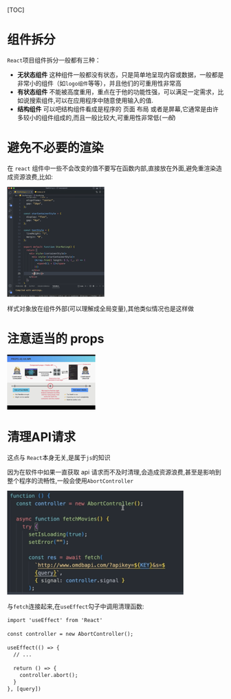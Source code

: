 [TOC]

# 组件拆分

`React`项目组件拆分一般都有三种：

- **无状态组件** 这种组件一般都没有状态，只是简单地呈现内容或数据，一般都是非常小的组件（如`logo组件`等等），并且他们的可重用性非常高
- **有状态组件** 不能被高度重用，重点在于他的功能性强，可以满足一定需求，比如说搜索组件,可以在应用程序中随意使用输入的值.
- **结构组件** 可以吧结构组件看成是程序的 页面 布局 或者是屏幕,它通常是由许多较小的组件组成的,而且一般比较大,可重用性非常低(*一般*)



# 避免不必要的渲染

在 `react` 组件中一些不会改变的值不要写在函数内部,直接放在外面,避免重渲染造成资源浪费,比如:

<img src="./React HandBook.assets/image-20240106下午90946807.png" alt="image-20240106下午90946807" style="zoom:25%;" />

样式对象放在组件外部(可以理解成全局变量),其他类似情况也是这样做



# 注意适当的 props

<img src="./React HandBook.assets/image-20240107下午41620360.png" alt="image-20240107下午41620360" style="zoom:20%;" />



# 清理API请求

这点与 `React`本身无关,是属于`js`的知识

因为在软件中如果一直获取 api 请求而不及时清理,会造成资源浪费,甚至是影响到整个程序的流畅性,一般会使用`AbortController`

<img src="./React HandBook.assets/截屏2024-01-10 下午3.59.34.png" alt="截屏2024-01-10 下午3.59.34" style="zoom:40%;" />

与`fetch`连接起来,在`useEffect`勾子中调用清理函数:

```react
import 'useEffect' from 'React'

const controller = new AbortController();

useEffect(() => {
  // ... 

  return () => {
    controller.abort();
  }
}, [query])
```

